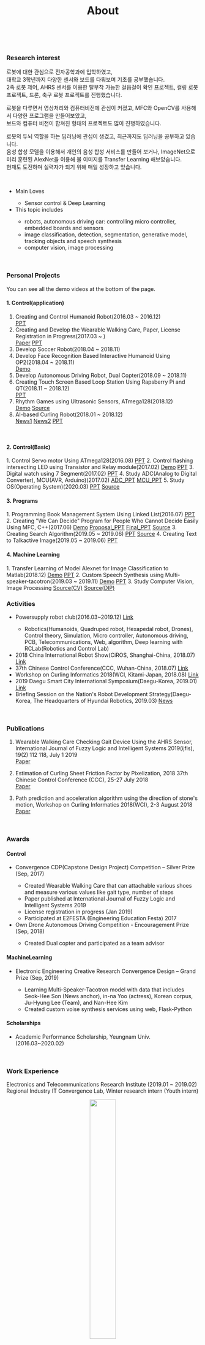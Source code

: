 ﻿---
layout: misc
title: About
---


<br>
<h3>Research interest</h3>

로봇에 대한 관심으로 전자공학과에 입학하였고,  
대학교 3학년까지 다양한 센서와 보드를 다뤄보며 기초를 공부했습니다.  
2족 로봇 제어, AHRS 센서를 이용한 탈부착 가능한 걸음걸이 확인 프로젝트, 컬링 로봇 프로젝트, 드론, 축구 로봇 프로젝트를 진행했습니다.  

로봇을 다루면서 영상처리와 컴퓨터비전에 관심이 커졌고, MFC와 OpenCV를 사용해서 다양한 프로그램을 만들어보았고,  
보드와 컴퓨터 비전이 합쳐진 형태의 프로젝트도 많이 진행하였습니다.  

로봇의 두뇌 역할을 하는 딥러닝에 관심이 생겼고, 최근까지도 딥러닝을 공부하고 있습니다.  
음성 합성 모델을 이용해서 개인의 음성 합성 서비스를 만들어 보거나, ImageNet으로 미리 훈련된 AlexNet을 이용해 불 이미지를 Transfer Learning 해보았습니다.  
현재도 도전하며 실력자가 되기 위해 매일 성장하고 있습니다.  

<br>

<ul>
    <li>Main Loves</li>
    <ul>
        <li>Sensor control & Deep Learning</li>
    </ul>
        <li>This topic includes</li>
    <ul>
        <li>robots, autonomous driving car: controlling micro controller, embedded boards and sensors</li>
        <li>image classification, detection, segmentation, generative model, tracking objects and speech synthesis</li>
        <li>computer vision, image processing</li>
    </ul>
    
</ul>

<br>
<h3>Personal Projects</h3>
You can see all the demo videos at the bottom of the page.

<h4>1. Control(application)</h4>

1. Creating and Control Humanoid Robot(2016.03 ~ 2016.12)  
<a href="https://www.slideshare.net/ssuserf5270f/seminar-2legs-robotsnanheekim">PPT</a>  
2. Creating and Develop the Wearable Walking Care, Paper, License Registration in Progress(2017.03 ~ )  
<a href="http://www.ijfis.org/journal/view.html?uid=870&page=&sort=&scale=10&all_k=&s_t=wearable&s_a=&s_k=&s_v=&s_n=&spage=&pn=search&year=&vmd=Full">Paper</a> <a href="https://www.slideshare.net/ssuserf5270f/imu-sensornanheekim">PPT</a>
3. Develop Soccer Robot(2018.04 ~ 2018.11)
4. Develop Face Recognition Based Interactive Humanoid Using OP2(2018.04 ~ 2018.11)  
<a href="https://blog.naver.com/PostView.nhn?blogId=kimnanhee97&logNo=221832900828&categoryNo=12&parentCategoryNo=&from=thumbnailList">Demo</a>
5. Develop Autonomous Driving Robot, Dual Copter(2018.09 ~ 2018.11)
6. Creating Touch Screen Based Loop Station Using Rapsberry Pi and QT(2018.11 ~ 2018.12)  
<a href="https://www.slideshare.net/ssuserf5270f/digital-clock-using-7segmentnanheekim">PPT</a>
7. Rhythm Games using Ultrasonic Sensors, ATmega128(2018.12)  
<a href="https://blog.naver.com/kimnanhee97/221847029738">Demo</a> <a href="https://github.com/nh9k/Microcomputer-ATmega128">Source</a> 
8. AI-based Curling Robot(2018.01 ~ 2018.12)  
<a href="https://news.naver.com/main/read.nhn?mode=LPOD&mid=tvh&oid=448&aid=0000236792">News1</a>  <a href="http://pr.yu.ac.kr/01/view.php?BOARD=news&IDX=1709&PAGE=1&SEARCH1=title&SEARCH2=%EC%BB%AC%EB%A7%81">News2</a>  <a href="https://www.slideshare.net/ssuserf5270f/kalman-filternanheekim">PPT</a>

<br>

<h4>2. Control(Basic)</h4>
1. Control Servo motor Using ATmega128(2016.08)  
<a href="https://www.slideshare.net/ssuserf5270f/servo-motornanheekim">PPT</a></li>
2. Control flashing intersecting LED using Transistor and Relay module(2017.02)  
<a href="https://blog.naver.com/kimnanhee97/221835318194">Demo</a> <a href="https://www.slideshare.net/ssuserf5270f/control-led-using-relay-module-and-transistornanheekim">PPT</a>
3. Digital watch using 7 Segment(2017.02)  
<a href="https://www.slideshare.net/ssuserf5270f/digital-clock-using-7segmentnanheekim">PPT</a>
4. Study ADC(Analog to Digital Converter), MCU(AVR, Arduino)(2017.02)  
<a href="https://www.slideshare.net/ssuserf5270f/adcnanheekim">ADC_PPT</a> <a href="https://www.slideshare.net/ssuserf5270f/mcunanheekim">MCU_PPT</a>
5. Study OS(Operating System)(2020.03)  
<a href="https://www.slideshare.net/ssuserf5270f/os-study-mindmapnanheekim">PPT</a> <a href="https://github.com/nh9k/ThreadExample">Source</a>

<br>

<h4>3. Programs</h4>
1. Programming Book Management System Using Linked List(2016.07)  
<a href="https://www.slideshare.net/ssuserf5270f/book-management-systemnanheekim">PPT</a></li>
2. Creating "We Can Decide" Program for People Who Cannot Decide Easily Using MFC, C++(2017.06)  
<a href="https://blog.naver.com/kimnanhee97/221835305456">Demo</a> <a href="https://www.slideshare.net/ssuserf5270f/we-can-decideproposalnanheekim">Proposal_PPT</a> <a href="https://www.slideshare.net/ssuserf5270f/we-can-decidefinalnanheekim">Final_PPT</a> <a href="https://github.com/nh9k/Project_yu">Source</a></li>
3. Creating Search Algorithm(2019.05 ~ 2019.06)  
<a href="https://www.slideshare.net/ssuserf5270f/searching-algorithmnanheekim">PPT</a> <a href="https://github.com/nh9k/Searching_Engine">Source</a></li>
4. Creating Text to Talkactive Image(2019.05 ~ 2019.06)  
<a href="https://www.slideshare.net/ssuserf5270f/creating-text-to-talk-active-imagenanheekim">PPT</a></li> 


<br>

<h4>4. Machine Learning</h4>
1. Transfer Learning of Model Alexnet for Image Classification to Matlab(2018.12)  
<a href="https://blog.naver.com/kimnanhee97/221835564645">Demo</a> <a href="https://www.slideshare.net/ssuserf5270f/transfer-learning-of-model-alexnet-for-image-classification-to-matlab-nanheekim">PPT</a></li>
2. Custom Speech Synthesis using Multi-speaker-tacotron(2019.03 ~ 2019.11)  
<a href="https://blog.naver.com/PostView.nhn?blogId=kimnanhee97&Redirect=View&logNo=221832888061&categoryNo=12&isAfterWrite=true&isMrblogPost=false&isHappyBeanLeverage=true&contentLength=3790">Demo</a> <a href="https://www.slideshare.net/ssuserf5270f/custom-tts-using-multispeakertacotronnanheekim">PPT</a></li>
3. Study Computer Vision, Image Processing  
<a href="https://github.com/nh9k/Computer_vision">Source(CV)</a> <a href="https://github.com/nh9k/Digital_Image_Processing">Source(DIP)</a></li>



<br>

<h3>Activities</h3>
<ul>
  <li>Powersupply robot club(2016.03~2019.12) <a href="https://cafe.naver.com/yupowersupply/1704">Link</a></li>
  <ul>
    <li>Robotics(Humanoids, Quadruped robot, Hexapedal robot, Drones), Control theory, Simulation, Micro controller, Autonomous driving, PCB, Telecommunications, Web, algorithm, Deep learning with RCLab(Robotics and Control Lab)</li>
  </ul>
  <li>2018 China International Robot Show(CiROS, Shanghai-China, 2018.07) <a href="http://en.ciros.com.cn/">Link</a></li>
  <li>37th Chinese Control Conference(CCC, Wuhan-China, 2018.07) <a href="http://ieeecss.org/event/37th-chinese-control-conference">Link</a></li>
  <li>Workshop on Curling Informatics 2018(WCI, Kitami-Japan, 2018.08) <a href="http://nlp.cs.kitami-it.ac.jp/curlingJP/workshop/">Link</a></li>
  <li>2019 Daegu Smart City International Symposium(Daegu-Korea, 2019.01) <a href="https://www.duco.or.kr/customer/notice/5130?currentPage=1">Link</a></li>
  <li>Briefing Session on the Nation's Robot Development Strategy(Daegu-Korea, The Headquarters of Hyundai Robotics, 2019.03) <a href="https://www.yeongnam.com/web/view.php?key=20190322.990011400573335">News</a></li>
</ul>


<br>
<h3>Publications</h3>

1. Wearable Walking Care Checking Gait Device Using the AHRS Sensor, International Journal of Fuzzy Logic and Intelligent Systems 2019(ijfis), 19(2) 112 118, July 1 2019  
<a href="http://www.ijfis.org/journal/view.html?uid=870&page=&sort=&scale=10&all_k=&s_t=wearable&s_a=&s_k=&s_v=&s_n=&spage=&pn=search&year=&vmd=Full">Paper</a>

2. Estimation of Curling Sheet Friction Factor by Pixelization, 2018 37th Chinese Control Conference (CCC), 25-27 July 2018  
<a href="https://ieeexplore.ieee.org/document/8484130/references#references">Paper</a>

3. Path prediction and acceleration algorithm using the direction of stone's motion, Workshop on Curling Informatics 2018(WCI), 2-3 August 2018  
<a href="https://ipsj.ixsq.nii.ac.jp/ej/?action=pages_view_main&active_action=repository_view_main_item_detail&item_id=190739&item_no=1&page_id=13&block_id=8">Paper</a>



<br>

<h3>Awards</h3>
<h4>Control</h4>
<ul>
  <li>Convergence CDP(Capstone Design Project) Competition – Silver Prize (Sep, 2017)</li>
	<ul>
		<li>Created Wearable Walking Care that can attachable various shoes and measure various values like gait type, number of steps</li>
		<li>Paper published at International Journal of Fuzzy Logic and Intelligent Systems 2019</li>
		<li>License registration in progress (Jan 2019)</li>
		<li>Participated at E2FESTA (Engineering Education Festa) 2017</li>
	</ul>
  <li>Own Drone Autonomous Driving Competition - Encouragement Prize (Sep, 2018)</li>
  	<ul>
		<li>Created Dual copter and participated as a team advisor</li>
	</ul>
 </ul>
 
<h4>MachineLearning</h4>
<ul>
  <li>Electronic Engineering Creative Research Convergence Design – Grand Prize (Sep, 2019)</li>
	<ul>
		<li>Learning Multi-Speaker-Tacotron model with data that includes Seok-Hee Son (News anchor), in-na Yoo (actress), Korean corpus, Ju-Hyung Lee (Team), and Nan-Hee Kim</li>
		<li>Created custom voise synthesis services using web, Flask-Python</li>
	</ul>
 </ul>
 
<h4>Scholarships</h4>
<ul>
  <li>Academic Performance Scholarship, Yeungnam Univ. (2016.03~2020.02)</li>
</ul>

<br>

<h3>Work Experience</h3>
Electronics and Telecommunications Research Institute (2019.01 ~ 2019.02)  
Regional Industry IT Convergence Lab, Winter research intern (Youth intern)

<figure>
	<center><img src="https://www.etri.re.kr/images/kor/layout_2019/logo.svg" width="40%"></center>
</figure>

NAVER WEBTOON CORP. (2020.01 ~ 2019.02)  
W AI Tech, AI research intern

<figure>
	<center><img src="https://webtoonscorp.com/img/spot_logo.png" width="20%"></center>
</figure>

<br>
<br>
<br>